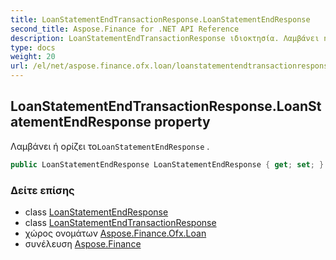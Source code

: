 ```yaml
---
title: LoanStatementEndTransactionResponse.LoanStatementEndResponse
second_title: Aspose.Finance for .NET API Reference
description: LoanStatementEndTransactionResponse ιδιοκτησία. Λαμβάνει ή ορίζει τοLoanStatementEndResponse .
type: docs
weight: 20
url: /el/net/aspose.finance.ofx.loan/loanstatementendtransactionresponse/loanstatementendresponse/
---
```

## LoanStatementEndTransactionResponse.LoanStatementEndResponse property

Λαμβάνει ή ορίζει το`LoanStatementEndResponse` .

```csharp
public LoanStatementEndResponse LoanStatementEndResponse { get; set; }
```

### Δείτε επίσης

* class [LoanStatementEndResponse](../../loanstatementendresponse/)
* class [LoanStatementEndTransactionResponse](../)
* χώρος ονομάτων [Aspose.Finance.Ofx.Loan](../../loanstatementendtransactionresponse/)
* συνέλευση [Aspose.Finance](../../../)


